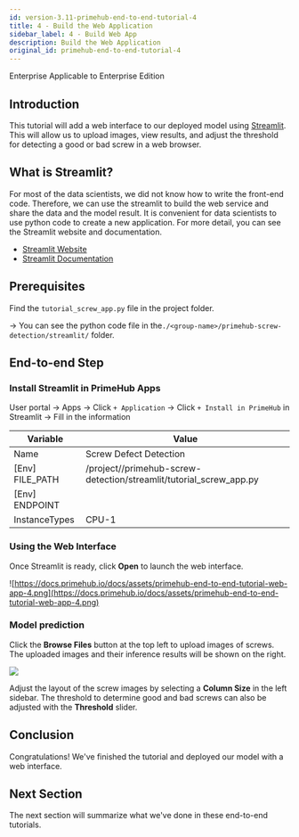 ```yaml
---
id: version-3.11-primehub-end-to-end-tutorial-4
title: 4 - Build the Web Application
sidebar_label: 4 - Build Web App
description: Build the Web Application
original_id: primehub-end-to-end-tutorial-4
---
```

<div class="label-sect">
  <div class="ee-only tooltip">Enterprise
    <span class="tooltiptext">Applicable to Enterprise Edition</span>
  </div>
</div>

## Introduction

This tutorial will add a web interface to our deployed model using [Streamlit](https://docs.primehub.io/docs/primehub-app-builtin-streamlit). This will allow us to upload images, view results, and adjust the threshold for detecting a good or bad screw in a web browser.

## What is Streamlit?

For most of the data scientists, we did not know how to write the front-end code. Therefore, we can use the streamlit to build the web service and share the data and the model result. It is convenient for data scientists to use python code to create a new application. For more detail, you can see the Streamlit website and documentation.

- [Streamlit Website](https://streamlit.io/)
- [Streamlit Documentation](https://docs.streamlit.io/)

## Prerequisites

Find the `tutorial_screw_app.py` file in the project folder.
    
→ You can see the python code file in the`./<group-name>/primehub-screw-detection/streamlit/` folder.
    

## End-to-end Step

### Install Streamlit in PrimeHub Apps
    
User portal → Apps → Click `+ Application` → Click `+ Install in PrimeHub` in Streamlit → Fill in the information
    
| Variable | Value |
| --- | --- |
| Name | Screw Defect Detection |
| [Env] FILE_PATH | /project/<group-name>/primehub-screw-detection/streamlit/tutorial_screw_app.py |
| [Env] ENDPOINT | <PrimeHub-Deployment-endpoint-url> |
| InstanceTypes | CPU-1 |
    
### Using the Web Interface
    
Once Streamlit is ready, click **Open** to launch the web interface.

![https://docs.primehub.io/docs/assets/primehub-end-to-end-tutorial-web-app-4.png](https://docs.primehub.io/docs/assets/primehub-end-to-end-tutorial-web-app-4.png)
    
### Model prediction
    
Click the **Browse Files** button at the top left to upload images of screws. The uploaded images and their inference results will be shown on the right.

![](assets/primehub-end-to-end-tutorial-web-app-5.png)

Adjust the layout of the screw images by selecting a **Column Size** in the left sidebar. The threshold to determine good and bad screws can also be adjusted with the **Threshold** slider.

## Conclusion

Congratulations! We've finished the tutorial and deployed our model with a web interface. 

## Next Section
    
The next section will summarize what we've done in these end-to-end tutorials.